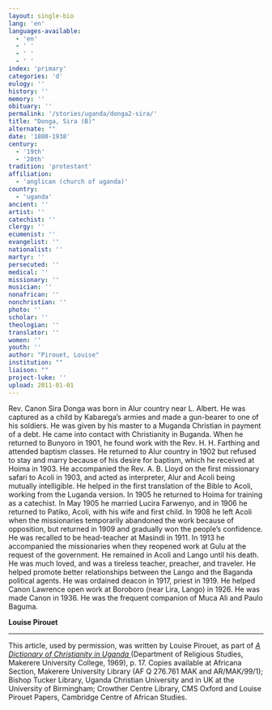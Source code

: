 ```yaml
---
layout: single-bio
lang: 'en'
languages-available:
  - 'en'
  - ' '
  - ' '
  - ' '
index: 'primary'
categories: 'd'
eulogy: ''
history: ''
memory: ''
obituary: ''
permalink: '/stories/uganda/donga2-sira/'
title: "Donga, Sira (B)"
alternate: ""
date: '1880-1938'
century:
  - '19th'
  - '20th'
tradition: 'protestant'
affiliation:
  - 'anglican (church of uganda)'
country:
  - 'uganda'
ancient: ''
artist: ''
catechist: ''
clergy: ''
ecumenist: ''
evangelist: ''
nationalist: ''
martyr: ''
persecuted: ''
medical: ''
missionary: ''
musician: ''
nonafrican: ''
nonchristian: ''
photo: ''
scholar: ''
theologian: ''
translator: ''
women: ''
youth: ''
author: "Pirouet, Louise"
institution: ""
liaison: ""
project-luke: ''
upload: 2011-01-01
---
```




Rev. Canon Sira Donga was born in Alur country near L. Albert. He was captured as a child by Kabarega’s armies and made a gun-bearer to one of his soldiers. He was given by his master to a Muganda Christian in payment of a debt. He came into contact with Christianity in Buganda. When he returned to Bunyoro in 1901, he found work with the Rev. H. H. Farthing and attended baptism classes. He returned to Alur country in 1902 but refused to stay and marry because of his desire for baptism, which he received at Hoima in 1903. He accompanied the Rev. A. B. Lloyd on the first missionary safari to Acoli in 1903, and acted as interpreter, Alur and Acoli being mutually intelligible. He helped in the first translation of the Bible to Acoli, working from the Luganda version. In 1905 he returned to Hoima for training as a catechist. In May 1905 he married Lucira Farwenyo, and in 1906 he returned to Patiko, Acoli, with his wife and first child. In 1908 he left Acoli when the missionaries temporarily abandoned the work because of opposition, but returned in 1909 and gradually won the people’s confidence. He was recalled to be head-teacher at Masindi in 1911. In 1913 he accompanied the missionaries when they reopened work at Gulu at the request of the government. He remained in Acoli and Lango until his death. He was much loved, and was a tireless teacher, preacher, and traveler. He helped promote better relationships between the Lango and the Baganda political agents. He was ordained deacon in 1917, priest in 1919. He helped Canon Lawrence open work at Boroboro (near Lira, Lango) in 1926. He was made Canon in 1936. He was the frequent companion of Muca Ali and Paulo Baguma.

**Louise Pirouet**

---

This article, used by permission, was written by Louise Pirouet, as part of *[A Dictionary of Christianity in Uganda ](../pirouet-foreword/)*(Department of Religious Studies, Makerere University College, 1969), p. 17. Copies available at Africana Section, Makerere University Library (AF Q 276.761 MAK and AR/MAK/99/1); Bishop Tucker Library, Uganda Christian University and in UK at the University of Birmingham; Crowther Centre Library, CMS Oxford and Louise Pirouet Papers, Cambridge Centre of African Studies.